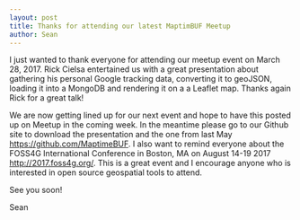 ```yaml
---
layout: post
title: Thanks for attending our latest MaptimBUF Meetup
author: Sean
---
```


I just wanted to thank everyone for attending our meetup event on March 28, 2017. Rick Cielsa entertained us with a great presentation about gathering his personal Google tracking data, converting it to geoJSON, loading it into a MongoDB and rendering it on a a Leaflet map. Thanks again Rick for a great talk!

We are now getting lined up for our next event and hope to have this posted up on Meetup in the coming week. In the meantime please go to our Github site to download the presentation and the one from last May <https://github.com/MaptimeBUF>. I also want to remind everyone about the FOSS4G International Conference in Boston, MA on August 14-19 2017 <http://2017.foss4g.org/>. This is a great event and I encourage anyone who is interested in open source geospatial tools to attend.

See you soon!

Sean
